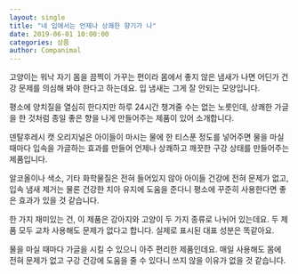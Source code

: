 ```yaml
---
layout: single
title: "네 입에서는 언제나 상쾌한 향기가 나"
date: 2019-06-01 10:00:00
categories: 상품
author: Companimal
---
```


고양이는 워낙 자기 몸을 끔찍이 가꾸는 편이라 몸에서 좋지 않은 냄새가 나면 어딘가 건강 문제를 의심해 봐야 한다고 하는데요. 입 냄새는 그게 잘 안되는 모양입니다.

평소에 양치질을 열심히 한다지만 하루 24시간 챙겨줄 수는 없는 노릇인데, 상쾌한 가글을 한 것처럼 종일 좋은 향을 나게 만들어주는 제품이 있어 소개합니다.

덴탈후레시 캣 오리지널은 아이들이 마시는 물에 한 티스푼 정도를 넣어주면 물을 마실 때마다 입속을 가글하는 효과를 만들어 언제나 상쾌하고 깨끗한 구강 상태를 만들어주는 제품입니다.

알코올이나 색소, 기타 화학물질은 전혀 들어있지 않아 아이들 건강에 전혀 문제가 없고, 입속 냄새 제거는 물론 건강한 치아 유지에 도움을 준다니 평소에 꾸준히 사용한다면 좋은 효과가 있을 것 같습니다.

한 가지 재미있는 건, 이 제품은 강아지와 고양이 두 가지 종류로 나뉘어 있는데요. 두 제품 모두 교차 사용해도 문제가 없다고 합니다. 실제로 표시된 대표 성분은 똑같아요.

물을 마실 때마다 가글을 시킬 수 있으니 아주 편리한 제품인데요. 매일 사용해도 몸에 전혀 문제가 없고 구강 건강에 도움을 줄 수 있다니 쓰지 않을 이유가 없을 것 같습니다.
